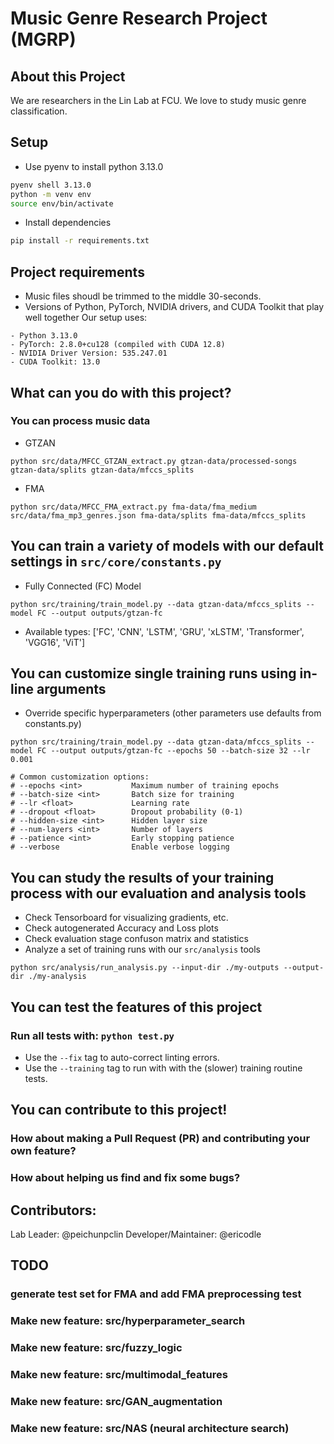 # Music Genre Research Project (MGRP)

## About this Project

We are researchers in the Lin Lab at FCU.
We love to study music genre classification.

## Setup
- Use pyenv to install python 3.13.0
```bash
pyenv shell 3.13.0
python -m venv env
source env/bin/activate
```
- Install dependencies
```bash
pip install -r requirements.txt
```

## Project requirements
- Music files shoudl be trimmed to the middle 30-seconds.
- Versions of Python, PyTorch, NVIDIA drivers, and CUDA Toolkit that play well together
Our setup uses:
```
- Python 3.13.0
- PyTorch: 2.8.0+cu128 (compiled with CUDA 12.8)
- NVIDIA Driver Version: 535.247.01
- CUDA Toolkit: 13.0
```

## What can you do with this project?

### You can process music data
- GTZAN
```
python src/data/MFCC_GTZAN_extract.py gtzan-data/processed-songs gtzan-data/splits gtzan-data/mfccs_splits
```

- FMA
```
python src/data/MFCC_FMA_extract.py fma-data/fma_medium src/data/fma_mp3_genres.json fma-data/splits fma-data/mfccs_splits
```


## You can train a variety of models with our default settings in `src/core/constants.py`

- Fully Connected (FC) Model
```
python src/training/train_model.py --data gtzan-data/mfccs_splits --model FC --output outputs/gtzan-fc
```

- Available types: ['FC', 'CNN', 'LSTM', 'GRU', 'xLSTM', 'Transformer', 'VGG16', 'ViT']



## You can customize single training runs using in-line arguments

- Override specific hyperparameters (other parameters use defaults from constants.py)

```
python src/training/train_model.py --data gtzan-data/mfccs_splits --model FC --output outputs/gtzan-fc --epochs 50 --batch-size 32 --lr 0.001

# Common customization options:
# --epochs <int>           Maximum number of training epochs
# --batch-size <int>       Batch size for training
# --lr <float>             Learning rate
# --dropout <float>        Dropout probability (0-1)
# --hidden-size <int>      Hidden layer size
# --num-layers <int>       Number of layers
# --patience <int>         Early stopping patience
# --verbose                Enable verbose logging
```

## You can study the results of your training process with our evaluation and analysis tools
- Check Tensorboard for visualizing gradients, etc.
- Check autogenerated Accuracy and Loss plots
- Check evaluation stage confuson matrix and statistics
- Analyze a set of training runs with our `src/analysis` tools 
```
python src/analysis/run_analysis.py --input-dir ./my-outputs --output-dir ./my-analysis
```

## You can test the features of this project
### Run all tests with: `python test.py`
- Use the `--fix` tag to auto-correct linting errors.
- Use the `--training` tag to run with with the (slower) training routine tests.

## You can contribute to this project!
### How about making a Pull Request (PR) and contributing your own feature?
### How about helping us find and fix some bugs?

## Contributors:
Lab Leader: @peichunpclin
Developer/Maintainer: @ericodle

## TODO
### generate test set for FMA and add FMA preprocessing test
### Make new feature: src/hyperparameter_search
### Make new feature: src/fuzzy_logic
### Make new feature: src/multimodal_features
### Make new feature: src/GAN_augmentation
### Make new feature: src/NAS (neural architecture search)